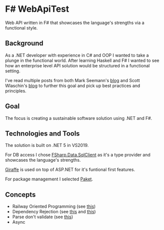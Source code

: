 # F# WebApiTest

Web API written in F# that showcases the language's strengths via a functional style.

## Background

As a .NET developer with experience in C# and OOP I wanted to take a plunge in the functional world. After learning Haskell and F# I wanted to see how an enterprise level API solution would be structured in a functional setting.

I've read multiple posts from both Mark Seemann's [blog](https://blog.ploeh.dk/about/) and Scott Wlaschin's [blog](https://fsharpforfunandprofit.com/about/) to further this goal and pick up best practices and principles.

## Goal

The focus is creating a sustainable software solution using .NET and F#.

## Technologies and Tools

The solution is built on .NET 5 in VS2019.

For DB access I chose [FSharp.Data.SqlClient](https://fsprojects.github.io/FSharp.Data.SqlClient/) as it's a type provider and showcases the language's strengths.

[Giraffe](https://github.com/giraffe-fsharp/Giraffe) is used on top of ASP.NET for it's funtional first features.

For package management I selected [Paket](https://fsprojects.github.io/Paket/).

## Concepts

- Railway Oriented Programming (see [this](https://fsharpforfunandprofit.com/rop/))
- Dependency Rejection (see [this](https://blog.ploeh.dk/2017/02/02/dependency-rejection/) and [this](https://fsharpforfunandprofit.com/posts/dependencies/))
- Parse don't validate (see [this](https://lexi-lambda.github.io/blog/2019/11/05/parse-don-t-validate/))
- Async

